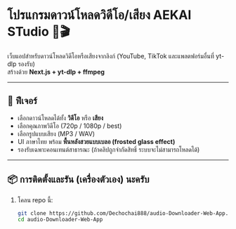 # โปรแกรมดาวน์โหลดวิดีโอ/เสียง AEKAI STudio 🎵🎬

เว็บแอปสำหรับดาวน์โหลดวิดีโอหรือเสียงจากลิงก์ (YouTube, TikTok และแพลตฟอร์มอื่นที่ yt-dlp รองรับ)  
สร้างด้วย **Next.js + yt-dlp + ffmpeg**

---

## 🚀 ฟีเจอร์
- เลือกดาวน์โหลดได้ทั้ง **วิดีโอ** หรือ **เสียง**
- เลือกคุณภาพวิดีโอ (720p / 1080p / best)
- เลือกรูปแบบเสียง (MP3 / WAV)
- UI ภาษาไทย พร้อม **พื้นหลังสวยแบบเบลอ (frosted glass effect)**
- รองรับเฉพาะคอนเทนต์สาธารณะ (ถ้าคลิปถูกจำกัดสิทธิ์ ระบบจะไม่สามารถโหลดได้)

---

## 📦 การติดตั้งและรัน (เครื่องตัวเอง) นะครับ

1. โคลน repo นี้:
   ```bash
   git clone https://github.com/Dechochai888/audio-Downloader-Web-App.git
   cd audio-Downloader-Web-App
